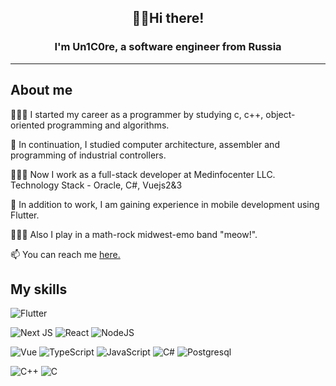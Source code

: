 <h2 align="center">  ✌🏻Hi there!</h2>
<h3 align="center">I'm Un1C0re, a software engineer from Russia</h3>

---
## About me

🧑🏻‍💻 I started my career as a programmer by studying c, c++, object-oriented programming and algorithms.

🤖 In continuation, I studied computer architecture, assembler and programming of industrial controllers.

🧑🏻‍⚕️ Now I work as a full-stack developer at Medinfocenter LLC. Technology Stack - Oracle, C#, Vuejs2&3

🧠 In addition to work, I am gaining experience in mobile development using Flutter.

🧑🏻‍🎤 Also I play in a math-rock midwest-emo band "meow!".

📫 You can reach me <a href="https://t.me/plavlusha">here.</a> 

## My skills

![Flutter](https://img.shields.io/badge/Flutter-white?style=for-the-badge&logo=Flutter&logoColor=blue)

![Next JS](https://img.shields.io/badge/Next-black?style=for-the-badge&logo=next.js&logoColor=white)
![React](https://img.shields.io/badge/react-%2320232a.svg?style=for-the-badge&logo=react&logoColor=%2361DAFB)
![NodeJS](https://img.shields.io/badge/node.js-6DA55F?style=for-the-badge&logo=node.js&logoColor=white)


![Vue](https://img.shields.io/badge/-Vue-4fc08d?style=for-the-badge&logo=Vue.js&logoColor=fff)
![TypeScript](https://img.shields.io/badge/Typescript-00273f?style=for-the-badge&logo=Typescript)
![JavaScript](https://img.shields.io/badge/JavaScript-444467?style=for-the-badge&logo=JavaScript)
![C#](https://img.shields.io/badge/C%23-5d2b90?style=for-the-badge&logo=C%23)
![Postgresql](https://img.shields.io/badge/postgresql-lightblue?style=for-the-badge&logo=postgresql)

![C++](https://img.shields.io/badge/c%2B%2B-blue?style=for-the-badge&logo=c%2B%2B&logoColor=white)
![C](https://img.shields.io/badge/C-gray?style=for-the-badge&logo=c&logoColor=white)
